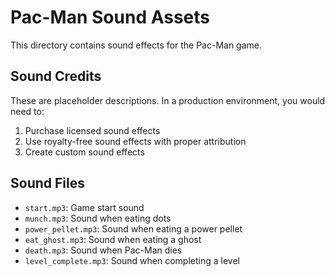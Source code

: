 # Pac-Man Sound Assets

This directory contains sound effects for the Pac-Man game.

## Sound Credits

These are placeholder descriptions. In a production environment, you would need to:
1. Purchase licensed sound effects
2. Use royalty-free sound effects with proper attribution
3. Create custom sound effects

## Sound Files

- `start.mp3`: Game start sound
- `munch.mp3`: Sound when eating dots
- `power_pellet.mp3`: Sound when eating a power pellet
- `eat_ghost.mp3`: Sound when eating a ghost
- `death.mp3`: Sound when Pac-Man dies
- `level_complete.mp3`: Sound when completing a level
